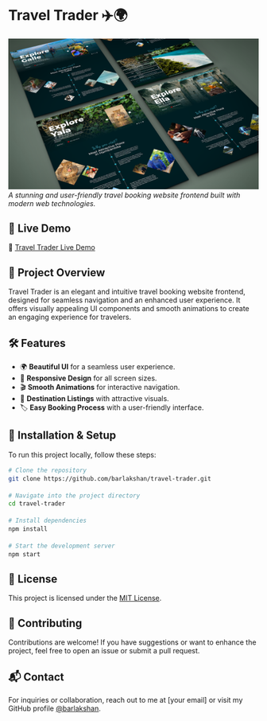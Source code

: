 # Travel Trader ✈️🌍

![Travel Trader Banner](https://github.com/barlakshan/travel-trader/blob/main/responsive-landingpage-design.png)  
*A stunning and user-friendly travel booking website frontend built with modern web technologies.*

## 🚀 Live Demo
🔗 [Travel Trader Live Demo](https://travel-trader.vercel.app/)

## 📌 Project Overview
Travel Trader is an elegant and intuitive travel booking website frontend, designed for seamless navigation and an enhanced user experience. It offers visually appealing UI components and smooth animations to create an engaging experience for travelers.


## 🛠️ Features
- 🌍 **Beautiful UI** for a seamless user experience.
- 🎨 **Responsive Design** for all screen sizes.
- 🎬 **Smooth Animations** for interactive navigation.
- 📍 **Destination Listings** with attractive visuals.
- 🏷️ **Easy Booking Process** with a user-friendly interface.

## 🔧 Installation & Setup

To run this project locally, follow these steps:

```sh
# Clone the repository
git clone https://github.com/barlakshan/travel-trader.git

# Navigate into the project directory
cd travel-trader

# Install dependencies
npm install

# Start the development server
npm start
```

## 📜 License
This project is licensed under the [MIT License](LICENSE).

## 🤝 Contributing
Contributions are welcome! If you have suggestions or want to enhance the project, feel free to open an issue or submit a pull request.

## 📬 Contact
For inquiries or collaboration, reach out to me at [your email] or visit my GitHub profile [@barlakshan](https://github.com/barlakshan).
